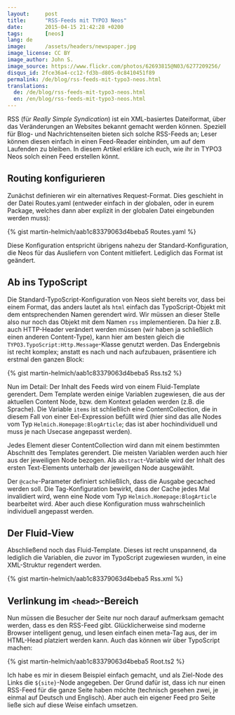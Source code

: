 ```yaml
---
layout:     post
title:      "RSS-Feeds mit TYPO3 Neos"
date:       2015-04-15 21:42:28 +0200
tags:       [neos]
lang: de
image:      /assets/headers/newspaper.jpg
image_license: CC BY
image_author: John S.
image_source: https://www.flickr.com/photos/62693815@N03/6277209256/
disqus_id: 2fce36a4-cc12-fd3b-d805-0c8410451f89
permalink: /de/blog/rss-feeds-mit-typo3-neos.html
translations:
  de: /de/blog/rss-feeds-mit-typo3-neos.html
  en: /en/blog/rss-feeds-mit-typo3-neos.html
---
```


RSS (für *Really Simple Syndication*) ist ein XML-basiertes Dateiformat, über das Veränderungen an Websites bekannt gemacht werden können. Speziell für Blog- und Nachrichtenseiten bieten sich solche RSS-Feeds an; Leser können diesen einfach in einen Feed-Reader einbinden, um auf dem Laufenden zu bleiben. In diesem Artikel erkläre ich euch, wie ihr in TYPO3 Neos solch einen Feed erstellen könnt.

## Routing konfigurieren

Zunächst definieren wir ein alternatives Request-Format. Dies geschieht in der Datei Routes.yaml (entweder einfach in der globalen, oder in eurem Package, welches dann aber explizit in der globalen Datei eingebunden werden muss):

{% gist martin-helmich/aab1c83379063d4beba5 Routes.yaml %}

Diese Konfiguration entspricht übrigens nahezu der Standard-Konfiguration, die Neos für das Ausliefern von Content mitliefert. Lediglich das Format ist geändert.

## Ab ins TypoScript

Die Standard-TypoScript-Konfiguration von Neos sieht bereits vor, dass bei einem Format, das anders lautet als `html` einfach das TypoScript-Objekt mit dem entsprechenden Namen gerendert wird. Wir müssen an dieser Stelle also nur noch das Objekt mit dem Namen `rss` implementieren. Da hier z.B. auch HTTP-Header verändert werden müssen (wir haben ja schließlich einen anderen Content-Type), kann hier am besten gleich die `TYPO3.TypoScript:Http.Message`-Klasse genutzt werden. Das Endergebnis ist recht komplex; anstatt es nach und nach aufzubauen, präsentiere ich erstmal den ganzen Block:

{% gist martin-helmich/aab1c83379063d4beba5 Rss.ts2 %}

Nun im Detail: Der Inhalt des Feeds wird von einem Fluid-Template gerendert. Dem Template werden einige Variablen zugewiesen, die aus der aktuellen Content Node, bzw. dem Kontext geladen werden (z.B. die Sprache). Die Variable `items` ist schließlich eine ContentCollection, die in diesem Fall von einer Eel-Expression befüllt wird (hier sind das alle Nodes vom Typ `Helmich.Homepage:BlogArticle`; das ist aber hochindividuell und muss je nach Usecase angepasst werden).

Jedes Element dieser ContentCollection wird dann mit einem bestimmten Abschnitt des Templates gerendert. Die meisten Variablen werden auch hier aus der jeweiligen Node bezogen. Als `abstract`-Variable wird der Inhalt des ersten Text-Elements unterhalb der jeweiligen Node ausgewählt.

Der `@cache`-Parameter definiert schließlich, dass die Ausgabe gecached werden soll. Die Tag-Konfiguration bewirkt, dass der Cache jedes Mal invalidiert wird, wenn eine Node vom Typ `Helmich.Homepage:BlogArticle` bearbeitet wird. Aber auch diese Konfiguration muss wahrscheinlich individuell angepasst werden.

## Der Fluid-View

Abschließend noch das Fluid-Template. Dieses ist recht unspannend, da lediglich die Variablen, die zuvor im TypoScript zugewiesen wurden, in eine XML-Struktur regendert werden.

{% gist martin-helmich/aab1c83379063d4beba5 Rss.xml %}

## Verlinkung im `<head>`-Bereich

Nun müssen die Besucher der Seite nur noch darauf aufmerksam gemacht werden, dass es den RSS-Feed gibt. Glücklicherweise sind moderne Browser intelligent genug, und lesen einfach einen meta-Tag aus, der im HTML-Head platziert werden kann. Auch das können wir über TypoScript machen:

{% gist martin-helmich/aab1c83379063d4beba5 Root.ts2 %}

Ich habe es mir in diesem Beispiel einfach gemacht, und als Ziel-Node des Links die `${site}`-Node angegeben. Der Grund dafür ist, dass ich nur einen RSS-Feed für die ganze Seite haben möchte (technisch gesehen zwei, je einmal auf Deutsch und Englisch). Aber auch ein eigener Feed pro Seite ließe sich auf diese Weise einfach umsetzen.
